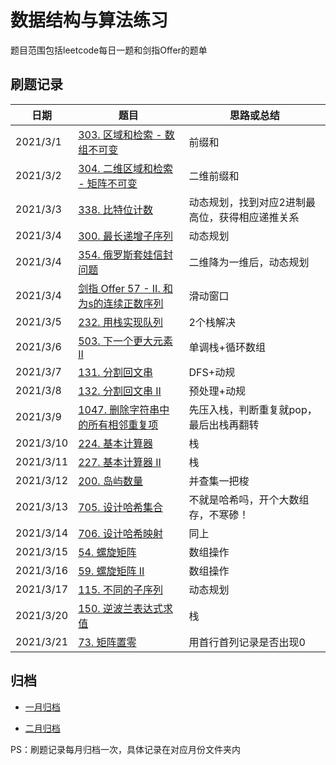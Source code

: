# 数据结构与算法练习

题目范围包括leetcode每日一题和剑指Offer的题单

## 刷题记录

| 日期     | 题目                                                         | 思路或总结 |
| -------- | ------------------------------------------------------------ | ---------- |
| 2021/3/1 | [303. 区域和检索 - 数组不可变](https://leetcode-cn.com/problems/range-sum-query-immutable/) | 前缀和     |
| 2021/3/2 | [304. 二维区域和检索 - 矩阵不可变](https://leetcode-cn.com/problems/range-sum-query-2d-immutable/) | 二维前缀和 |
| 2021/3/3 | [338. 比特位计数](https://leetcode-cn.com/problems/counting-bits/) | 动态规划，找到对应2进制最高位，获得相应递推关系 |
| 2021/3/4 | [300. 最长递增子序列](https://leetcode-cn.com/problems/longest-increasing-subsequence/) | 动态规划 |
| 2021/3/4 | [354. 俄罗斯套娃信封问题](https://leetcode-cn.com/problems/russian-doll-envelopes/) | 二维降为一维后，动态规划 |
| 2021/3/4 | [剑指 Offer 57 - II. 和为s的连续正数序列](https://leetcode-cn.com/problems/he-wei-sde-lian-xu-zheng-shu-xu-lie-lcof/) | 滑动窗口 |
| 2021/3/5 | [232. 用栈实现队列](https://leetcode-cn.com/problems/implement-queue-using-stacks/) | 2个栈解决 |
| 2021/3/6 | [503. 下一个更大元素 II](https://leetcode-cn.com/problems/next-greater-element-ii/) | 单调栈+循环数组 |
| 2021/3/7 | [131. 分割回文串](https://leetcode-cn.com/problems/palindrome-partitioning/) | DFS+动规 |
| 2021/3/8 | [132. 分割回文串 II](https://leetcode-cn.com/problems/palindrome-partitioning-ii/) | 预处理+动规 |
| 2021/3/9 | [1047. 删除字符串中的所有相邻重复项](https://leetcode-cn.com/problems/remove-all-adjacent-duplicates-in-string/) | 先压入栈，判断重复就pop，最后出栈再翻转 |
| 2021/3/10 | [224. 基本计算器](https://leetcode-cn.com/problems/basic-calculator/) | 栈 |
| 2021/3/11 | [227. 基本计算器 II](https://leetcode-cn.com/problems/basic-calculator-ii/) | 栈 |
| 2021/3/12 | [200. 岛屿数量](https://leetcode-cn.com/problems/number-of-islands/) | 并查集一把梭 |
| 2021/3/13 | [705. 设计哈希集合](https://leetcode-cn.com/problems/design-hashset/) | 不就是哈希吗，开个大数组存，不寒碜！ |
| 2021/3/14 | [706. 设计哈希映射](https://leetcode-cn.com/problems/design-hashmap/) | 同上 |
| 2021/3/15 | [54. 螺旋矩阵](https://leetcode-cn.com/problems/spiral-matrix/) | 数组操作 |
| 2021/3/16 | [59. 螺旋矩阵 II](https://leetcode-cn.com/problems/spiral-matrix-ii/) | 数组操作 |
| 2021/3/17 | [115. 不同的子序列](https://leetcode-cn.com/problems/distinct-subsequences/) | 动态规划 |
| 2021/3/20 | [150. 逆波兰表达式求值](https://leetcode-cn.com/problems/evaluate-reverse-polish-notation/) | 栈 |
| 2021/3/21 | [73. 矩阵置零](https://leetcode-cn.com/problems/set-matrix-zeroes/) | 用首行首列记录是否出现0 |

## 归档

- [一月归档](https://github.com/HeMu0710/algorithm-2021/tree/master/src/leetcode/january)

- [二月归档](https://github.com/HeMu0710/algorithm-2021/tree/master/src/leetcode/february)

PS：刷题记录每月归档一次，具体记录在对应月份文件夹内

